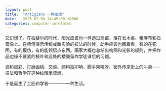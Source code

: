 ```yaml
---
layout: post
title:  "Artigiano 一种生活"
date:   2025-07-08 14:45:00 +0800
categories: computer-unrelated
---
```


又幻想了。在拉斐尔的时代，阳光应该也一样透过高窗，落在长木桌、粗麻布和石膏像上。在师傅演示传统或新实验的技法的时候，助手应该也围着看，有的在犯困，有的模仿，有的能领悟点东西。画家大概也总结出构图和光影的规则，并把作品边缘不要紧的枝叶和远处的楼阁留作学徒课后的习题。

调和蛋彩、打磨画稿、交谈、颜料瓶叩响、脚手架吱呀、窗外传来街上的叫卖----技法和哲学在这种纹理里流淌。

于是诞生了工匠和学者————一种生活。